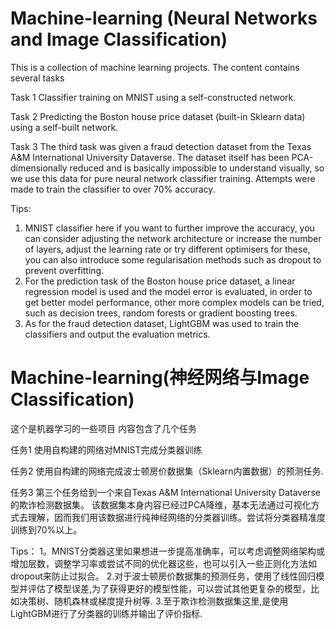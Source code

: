 # Machine-learning (Neural Networks and Image Classification)
This is a collection of machine learning projects.
The content contains several tasks

Task 1
Classifier training on MNIST using a self-constructed network.

Task 2
Predicting the Boston house price dataset (built-in Sklearn data) using a self-built network.

Task 3
The third task was given a fraud detection dataset from the Texas A&M International University Dataverse.
The dataset itself has been PCA-dimensionally reduced and is basically impossible to understand visually, so we use this data for pure neural network classifier training. Attempts were made to train the classifier to over 70% accuracy.

Tips:
1. MNIST classifier here if you want to further improve the accuracy, you can consider adjusting the network architecture or increase the number of layers, adjust the learning rate or try different optimisers for these, you can also introduce some regularisation methods such as dropout to prevent overfitting.
2. For the prediction task of the Boston house price dataset, a linear regression model is used and the model error is evaluated, in order to get better model performance, other more complex models can be tried, such as decision trees, random forests or gradient boosting trees.
3. As for the fraud detection dataset, LightGBM was used to train the classifiers and output the evaluation metrics.


# Machine-learning(神经网络与Image Classification)
这个是机器学习的一些项目
内容包含了几个任务

任务1
使用自构建的网络对MNIST完成分类器训练

任务2
使用自构建的网络完成波士顿房价数据集（Sklearn内置数据）的预测任务.

任务3
第三个任务给到一个来自Texas A&M International University Dataverse的欺诈检测数据集。
该数据集本身内容已经过PCA降维，基本无法通过可视化方式去理解，因而我们用该数据进行纯神经网络的分类器训练。尝试将分类器精准度训练到70%以上。

Tips：
1。MNIST分类器这里如果想进一步提高准确率，可以考虑调整网络架构或增加层数，调整学习率或尝试不同的优化器这些，也可以引入一些正则化方法如dropout来防止过拟合。
2.对于波士顿房价数据集的预测任务，使用了线性回归模型并评估了模型误差,为了获得更好的模型性能，可以尝试其他更复杂的模型，比如决策树、随机森林或梯度提升树等.
3.至于欺诈检测数据集这里,是使用LightGBM进行了分类器的训练并输出了评价指标.
